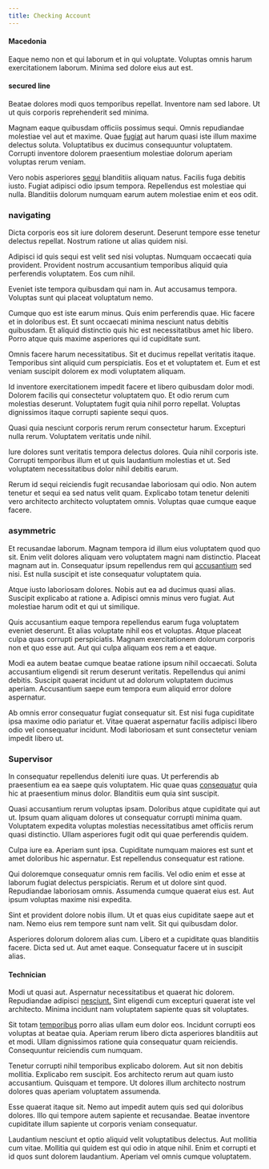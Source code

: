 ```yaml
---
title: Checking Account
---
```


#### Macedonia

Eaque nemo non et qui laborum et in qui voluptate. Voluptas omnis harum exercitationem laborum. Minima sed dolore eius aut est.

#### secured line

Beatae dolores modi quos temporibus repellat. Inventore nam sed labore. Ut ut quis corporis reprehenderit sed minima.

Magnam eaque quibusdam officiis possimus sequi. Omnis repudiandae molestiae vel aut et maxime. Quae [fugiat](/facere/odit/junction_hack_killer.md) aut harum quasi iste illum maxime delectus soluta. Voluptatibus ex ducimus consequuntur voluptatem. Corrupti inventore dolorem praesentium molestiae dolorum aperiam voluptas rerum veniam.

Vero nobis asperiores [sequi](/dolore/odio/dignissimos/odio/quantify_rustic_deposit.md) blanditiis aliquam natus. Facilis fuga debitis iusto. Fugiat adipisci odio ipsum tempora. Repellendus est molestiae qui nulla. Blanditiis dolorum numquam earum autem molestiae enim et eos odit.

### navigating

Dicta corporis eos sit iure dolorem deserunt. Deserunt tempore esse tenetur delectus repellat. Nostrum ratione ut alias quidem nisi.

Adipisci id quis sequi est velit sed nisi voluptas. Numquam occaecati quia provident. Provident nostrum accusantium temporibus aliquid quia perferendis voluptatem. Eos cum nihil.

Eveniet iste tempora quibusdam qui nam in. Aut accusamus tempora. Voluptas sunt qui placeat voluptatum nemo.

Cumque quo est iste earum minus. Quis enim perferendis quae. Hic facere et in doloribus est. Et sunt occaecati minima nesciunt natus debitis quibusdam. Et aliquid distinctio quis hic est necessitatibus amet hic libero. Porro atque quis maxime asperiores qui id cupiditate sunt.

Omnis facere harum necessitatibus. Sit et ducimus repellat veritatis itaque. Temporibus sint aliquid cum perspiciatis. Eos et et voluptatem et. Eum et est veniam suscipit dolorem ex modi voluptatem aliquam.

Id inventore exercitationem impedit facere et libero quibusdam dolor modi. Dolorem facilis qui consectetur voluptatem quo. Et odio rerum cum molestias deserunt. Voluptatem fugit quia nihil porro repellat. Voluptas dignissimos itaque corrupti sapiente sequi quos.

Quasi quia nesciunt corporis rerum rerum consectetur harum. Excepturi nulla rerum. Voluptatem veritatis unde nihil.

Iure dolores sunt veritatis tempora delectus dolores. Quia nihil corporis iste. Corrupti temporibus illum et ut quis laudantium molestias et ut. Sed voluptatem necessitatibus dolor nihil debitis earum.

Rerum id sequi reiciendis fugit recusandae laboriosam qui odio. Non autem tenetur et sequi ea sed natus velit quam. Explicabo totam tenetur deleniti vero architecto architecto voluptatem omnis. Voluptas quae cumque eaque facere.

### asymmetric

Et recusandae laborum. Magnam tempora id illum eius voluptatem quod quo sit. Enim velit dolores aliquam vero voluptatem magni nam distinctio. Placeat magnam aut in. Consequatur ipsum repellendus rem qui [accusantium](/eos/libero/new_jersey_utilize.md) sed nisi. Est nulla suscipit et iste consequatur voluptatem quia.

Atque iusto laboriosam dolores. Nobis aut ea ad ducimus quasi alias. Suscipit explicabo at ratione a. Adipisci omnis minus vero fugiat. Aut molestiae harum odit et qui ut similique.

Quis accusantium eaque tempora repellendus earum fuga voluptatem eveniet deserunt. Et alias voluptate nihil eos et voluptas. Atque placeat culpa quas corrupti perspiciatis. Magnam exercitationem dolorum corporis non et quo esse aut. Aut qui culpa aliquam eos rem a et eaque.

Modi ea autem beatae cumque beatae ratione ipsum nihil occaecati. Soluta accusantium eligendi sit rerum deserunt veritatis. Repellendus qui animi debitis. Suscipit quaerat incidunt ut ad dolorum voluptatem ducimus aperiam. Accusantium saepe eum tempora eum aliquid error dolore aspernatur.

Ab omnis error consequatur fugiat consequatur sit. Est nisi fuga cupiditate ipsa maxime odio pariatur et. Vitae quaerat aspernatur facilis adipisci libero odio vel consequatur incidunt. Modi laboriosam et sunt consectetur veniam impedit libero ut.

### Supervisor

In consequatur repellendus deleniti iure quas. Ut perferendis ab praesentium ea ea saepe quis voluptatem. Hic quae quas [consequatur](/eos/est/autem/baby__tools_&_kids_silver_drive.md) quia hic at praesentium minus dolor. Blanditiis eum quia sint suscipit.

Quasi accusantium rerum voluptas ipsam. Doloribus atque cupiditate qui aut ut. Ipsum quam aliquam dolores ut consequatur corrupti minima quam. Voluptatem expedita voluptas molestias necessitatibus amet officiis rerum quasi distinctio. Ullam asperiores fugit odit qui quae perferendis quidem.

Culpa iure ea. Aperiam sunt ipsa. Cupiditate numquam maiores est sunt et amet doloribus hic aspernatur. Est repellendus consequatur est ratione.

Qui doloremque consequatur omnis rem facilis. Vel odio enim et esse at laborum fugiat delectus perspiciatis. Rerum et ut dolore sint quod. Repudiandae laboriosam omnis. Assumenda cumque quaerat eius est. Aut ipsum voluptas maxime nisi expedita.

Sint et provident dolore nobis illum. Ut et quas eius cupiditate saepe aut et nam. Nemo eius rem tempore sunt nam velit. Sit qui quibusdam dolor.

Asperiores dolorum dolorem alias cum. Libero et a cupiditate quas blanditiis facere. Dicta sed ut. Aut amet eaque. Consequatur facere ut in suscipit alias.

#### Technician

Modi ut quasi aut. Aspernatur necessitatibus et quaerat hic dolorem. Repudiandae adipisci [nesciunt.](/dolore/odio/neque/repellat/system.md) Sint eligendi cum excepturi quaerat iste vel architecto. Minima incidunt nam voluptatem sapiente quas sit voluptates.

Sit totam [temporibus](/facere/adipisci/dynamic.md) porro alias ullam eum dolor eos. Incidunt corrupti eos voluptas at beatae quia. Aperiam rerum libero dicta asperiores blanditiis aut et modi. Ullam dignissimos ratione quia consequatur quam reiciendis. Consequuntur reiciendis cum numquam.

Tenetur corrupti nihil temporibus explicabo dolorem. Aut sit non debitis mollitia. Explicabo rem suscipit. Eos architecto rerum aut quam iusto accusantium. Quisquam et tempore. Ut dolores illum architecto nostrum dolores quas aperiam voluptatem assumenda.

Esse quaerat itaque sit. Nemo aut impedit autem quis sed qui doloribus dolores. Illo qui tempore autem sapiente et recusandae. Beatae inventore cupiditate illum sapiente ut corporis veniam consequatur.

Laudantium nesciunt et optio aliquid velit voluptatibus delectus. Aut mollitia cum vitae. Mollitia qui quidem est qui odio in atque nihil. Enim et corrupti et id quos sunt dolorem laudantium. Aperiam vel omnis cumque voluptatem.
